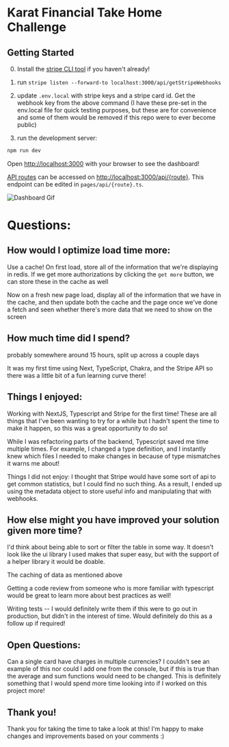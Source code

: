 # Karat Financial Take Home Challenge

## Getting Started

0. Install the [stripe CLI tool](https://stripe.com/docs/stripe-cli) if you haven't already!

1. run `stripe listen --forward-to localhost:3000/api/getStripeWebhooks`

2. update `.env.local` with stripe keys and a stripe card id. Get the webhook key from the above command (I have these pre-set in the env.local file for quick testing purposes, but these are for convenience and some of them would be removed if this repo were to ever become public)

3. run the development server:

```bash
npm run dev
```

Open [http://localhost:3000](http://localhost:3000) with your browser to see the dashboard!

[API routes](https://nextjs.org/docs/api-routes/introduction) can be accessed on [http://localhost:3000/api/{route}](http://localhost:3000/api/{route}). This endpoint can be edited in `pages/api/{route}.ts`.

![Dashboard Gif](https://media.giphy.com/media/6MXCuuo86CjFl7x9yf/giphy.gif)

# Questions:

## How would I optimize load time more:

Use a cache! On first load, store all of the information that we're displaying in redis. If we get more authorizations by clicking the `get more` button, we can store these in the cache as well

Now on a fresh new page load, display all of the information that we have in the cache, and then update both the cache and the page once we've done a fetch and seen whether there's more data that we need to show on the screen

## How much time did I spend?

probably somewhere around 15 hours, split up across a couple days

It was my first time using Next, TypeScript, Chakra, and the Stripe API so there was a little bit of a fun learning curve there!

## Things I enjoyed:

Working with NextJS, Typescript and Stripe for the first time! These are all things that I've been wanting to try for a while but I hadn't spent the time to make it happen, so this was a great opportunity to do so!

While I was refactoring parts of the backend, Typescript saved me time multiple times. For example, I changed a type definition, and I instantly knew which files I needed to make changes in because of type mismatches it warns me about!

Things I did not enjoy:
I thought that Stripe would have some sort of api to get common statistics, but I could find no such thing. As a result, I ended up using the metadata object to store useful info and manipulating that with webhooks.

## How else might you have improved your solution given more time?

I'd think about being able to sort or filter the table in some way. It doesn't look like the ui library I used makes that super easy, but with the support of a helper library it would be doable.

The caching of data as mentioned above

Getting a code review from someone who is more familiar with typescript would be great to learn more about best practices as well!

Writing tests -- I would definitely write them if this were to go out in production, but didn't in the interest of time. Would definitely do this as a follow up if required!

## Open Questions:

Can a single card have charges in multiple currencies? I couldn't see an example of this nor could I add one from the console, but if this is true than the average and sum functions would need to be changed. This is definitely something that I would spend more time looking into if I worked on this project more!

## Thank you!

Thank you for taking the time to take a look at this! I'm happy to make changes and improvements based on your comments :)
